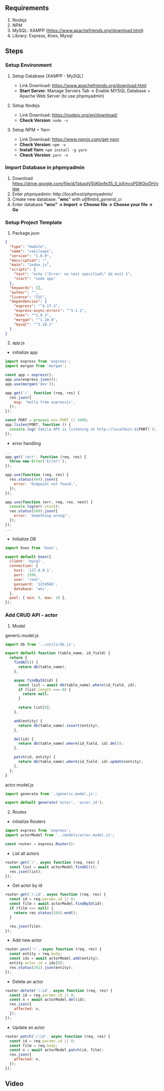 ## Requirements

1. Nodejs
2. NPM
3. MySQL: XAMPP (https://www.apachefriends.org/download.html)
4. Library: Express, Knex, Mysql

## Steps

### Setup Environment

1. Setup Database (XAMPP - MySQL)

   - Link Download: https://www.apachefriends.org/download.html
   - **Start Server**: Manage Servers Tab -> Enable MYSQL Database + Apache Web Server (to use phpmyadmin)

2. Setup Nodejs

   - Link Download: https://nodejs.org/en/download/
   - **Check Version**: `node -v`

3. Setup NPM + Yarn

   - Link Download: https://www.npmjs.com/get-npm
   - **Check Version**: `npm -v`
   - **Install Yarn**: `npm install -g yarn`
   - **Check Version**: `yarn -v`

### Import Database in phpmyadmin

1.  Download https://drive.google.com/file/d/1xkaolV5jiKbnfe35_0_bXmcsPD9OjvDH/view
2.  Enter phpmyadmin: http://localhost/phpmyadmin/
3.  Create new database: "**wnc**" with _utf8mb4_general_ci_
4.  Enter database **"wnc" -> Import -> Choose file -> Choose your file -> Go**

### Setup Project Template

1. Package.json

```json
{
  "type": "module",
  "name": "sakilaapi",
  "version": "1.0.0",
  "description": "",
  "main": "index.js",
  "scripts": {
    "test": "echo \"Error: no test specified\" && exit 1",
    "start": "node app"
  },
  "keywords": [],
  "author": "",
  "license": "ISC",
  "dependencies": {
    "express": "^4.17.3",
    "express-async-errors": "^3.1.1",
    "knex": "^1.0.3",
    "morgan": "^1.10.0",
    "mysql": "^2.18.1"
  }
}
```

2. app.js

- initialize app

```js
import express from 'express';
import morgan from 'morgan';

const app = express();
app.use(express.json());
app.use(morgan('dev'));

app.get('/', function (req, res) {
  res.json({
    msg: 'hello from expressjs',
  });
});

const PORT = process.env.PORT || 3000;
app.listen(PORT, function () {
  console.log(`Sakila API is listening at http://localhost:${PORT}`);
});
```

- error handling

```js
...
app.get('/err', function (req, res) {
  throw new Error('Error!');
});

app.use(function (req, res) {
  res.status(404).json({
    error: 'Endpoint not found.',
  });
});

app.use(function (err, req, res, next) {
  console.log(err.stack);
  res.status(500).json({
    error: 'Something wrong!',
  });
});
...
```

- Initialize DB

```js (utils/db.js)
import knex from 'knex';

export default knex({
  client: 'mysql',
  connection: {
    host: '127.0.0.1',
    port: 3306,
    user: 'root',
    password: '1234566',
    database: 'wnc',
  },
  pool: { min: 0, max: 10 },
});
```

### Add CRUD API - actor

1. Model

generic.model.js

```js
import db from '../utils/db.js';

export default function (table_name, id_field) {
  return {
    findAll() {
      return db(table_name);
    },

    async findById(id) {
      const list = await db(table_name).where(id_field, id);
      if (list.length === 0) {
        return null;
      }

      return list[0];
    },

    add(entity) {
      return db(table_name).insert(entity);
    },

    del(id) {
      return db(table_name).where(id_field, id).del();
    },

    patch(id, entity) {
      return db(table_name).where(id_field, id).update(entity);
    },
  };
}
```

actor.model.js

```js
import generate from './generic.model.js';

export default generate('actor', 'actor_id');
```

2. Routes

- initialize Routers

```js
import express from 'express';
import actorModel from '../models/actor.model.js';

const router = express.Router();
```

- List all actors

```js
router.get('/', async function (req, res) {
  const list = await actorModel.findAll();
  res.json(list);
});
```

- Get actor by id

```js
router.get('/:id', async function (req, res) {
  const id = req.params.id || 0;
  const film = await actorModel.findById(id);
  if (film === null) {
    return res.status(204).end();
  }

  res.json(film);
});
```

- Add new actor

```js
router.post('/', async function (req, res) {
  const entity = req.body;
  const ids = await actorModel.add(entity);
  entity.actor_id = ids[0];
  res.status(201).json(entity);
});
```

- Delete an actor

```js
router.delete('/:id', async function (req, res) {
  const id = req.params.id || 0;
  const n = await actorModel.del(id);
  res.json({
    affected: n,
  });
});
```

- Update an actor

```js
router.patch('/:id', async function (req, res) {
  const id = req.params.id || 0;
  const film = req.body;
  const n = await actorModel.patch(id, film);
  res.json({
    affected: n,
  });
});
```

## Video
